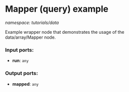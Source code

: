 # Mapper (query) example

_namespace: tutorials/data_

Example wrapper node that demonstrates the usage of the data/array/Mapper node.

### Input ports:

* __run__: ` any `

### Output ports:

* __mapped__: ` any `

